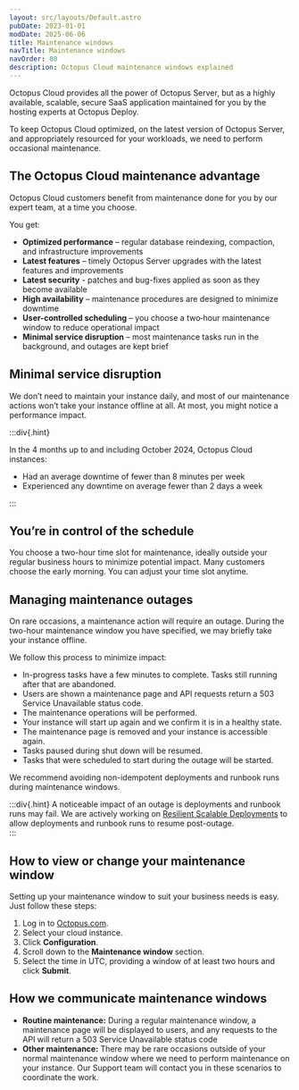 ```yaml
---
layout: src/layouts/Default.astro
pubDate: 2023-01-01
modDate: 2025-06-06
title: Maintenance windows
navTitle: Maintenance windows
navOrder: 80
description: Octopus Cloud maintenance windows explained
---
```

<!--
After reading our public documentation, buyers may perceive maintenance windows as a significant disruption, potentially deterring them from adopting Octopus Cloud.  

Our public documentation is overly complex, making it difficult for buyers to understand the low actual impact of maintenance windows while obscuring their benefits.  

After this work, our documentation will be shorter and clearer about the key benefits of maintenance, helping buyers understand its necessity and minimal business impacts. 

There will be less operational detail as this is not relevant to customers.  
Prospective Octopus Cloud customers will have fewer concerns about maintenance-related disruptions, benefitting our Cloud-won ratio. 
-->

Octopus Cloud provides all the power of Octopus Server, but as a highly available, scalable, secure SaaS application maintained for you by the hosting experts at Octopus Deploy.

To keep Octopus Cloud optimized, on the latest version of Octopus Server, and appropriately resourced for your workloads, we need to perform occasional maintenance.

## The Octopus Cloud maintenance advantage

Octopus Cloud customers benefit from maintenance done for you by our expert team, at a time you choose.

You get:

- **Optimized performance** – regular database reindexing, compaction, and infrastructure improvements
- **Latest features** – timely Octopus Server upgrades with the latest features and improvements
- **Latest security** - patches and bug-fixes applied as soon as they become available
- **High availability** – maintenance procedures are designed to minimize downtime
- **User-controlled scheduling** – you choose a two‑hour maintenance window to reduce operational impact
- **Minimal service disruption** – most maintenance tasks run in the background, and outages are kept brief

## Minimal service disruption

We don’t need to maintain your instance daily, and most of our maintenance actions won’t take your instance offline at all. At most, you might notice a performance impact.

:::div{.hint}

In the 4 months up to and including October 2024, Octopus Cloud instances:

- Had an average downtime of fewer than 8 minutes per week
- Experienced any downtime on average fewer than 2 days a week

:::

## You’re in control of the schedule

You choose a two-hour time slot for maintenance, ideally outside your regular business hours to minimize potential impact. Many customers choose the early morning. You can adjust your time slot anytime.

## Managing maintenance outages

On rare occasions, a maintenance action will require an outage. During the two-hour maintenance window you have specified, we may briefly take your instance offline.

We follow this process to minimize impact:

- In-progress tasks have a few minutes to complete. Tasks still running after that are abandoned.
- Users are shown a maintenance page and API requests return a 503 Service Unavailable status code.
- The maintenance operations will be performed.
- Your instance will start up again and we confirm it is in a healthy state.
- The maintenance page is removed and your instance is accessible again.
- Tasks paused during shut down will be resumed.
- Tasks that were scheduled to start during the outage will be started.

We recommend avoiding non-idempotent deployments and runbook runs during maintenance windows.

:::div{.hint}
A noticeable impact of an outage is deployments and runbook runs may fail. We are actively working on [Resilient Scalable Deployments](https://roadmap.octopus.com/c/95-alpha-program-resilient-scalable-deployments-in-octopus-cloud) to allow deployments and runbook runs to resume post-outage.  
:::

## How to view or change your maintenance window

Setting up your maintenance window to suit your business needs is easy. Just follow these steps:

1. Log in to [Octopus.com](https://octopus.com).
2. Select your cloud instance.
3. Click **Configuration**.
4. Scroll down to the **Maintenance window** section.
5. Select the time in UTC, providing a window of at least two hours and click **Submit**.
<!-- 
## During a Maintenance Window

At the start of each window, an evaluation is performed to determine which maintenance operations need to be performed on each Octopus Cloud instance. There may be several operations that need to be performed in sequence on your instance during a single maintenance window.

Those tasks include (but are not limited to) the following:

- Database maintenance. This involves reindexing and compacting your Octopus Cloud instance database so that it can perform at its best.
- Performing any Octopus Server software upgrades.
- Moving your instance to new infrastructure. These operations don't happen as often, but are required when we roll out improvements to the underlying infrastructure.
- Processing any billing events, such as applying the latest license key to the instance or changing the task cap.

Most maintenance operations can be performed without taking the instance offline, such as database maintenance. Your instance may feel a little slower while any online maintenance operations are running.  For tasks that cause an outage, typically only a subset of steps require the instance to be offline. For all the other steps, we keep the instance online.

Many of those tasks have guard clauses. For example, we won't de-fragment a database that has 10% fragmentation. In addition, we would only attempt to upgrade an instance if a new version exists.

It is important to note that most maintenance tasks do not start at the beginning of your maintenance window. We host thousands of customer instances. Because of that, we perform maintenance tasks in bulk. When we run a maintenance task, your instance might be the first, somewhere in the middle, or at the end of the list of instances. In some cases, by the time we finish processing other instances, your maintenance window is about to end. When that happens, your instance is skipped and that task won't be processed until the next day. That typically happens when performing upgrades.
-->

## How we communicate maintenance windows

- **Routine maintenance:** During a regular maintenance window, a maintenance page will be displayed to users, and any requests to the API will return a 503 Service Unavailable status code
- **Other maintenance:** There may be rare occasions outside of your normal maintenance window where we need to perform maintenance on your instance. Our Support team will contact you in these scenarios to coordinate the work.
